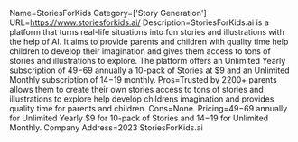 Name=StoriesForKids
Category=['Story Generation']
URL=https://www.storiesforkids.ai/
Description=StoriesForKids.ai is a platform that turns real-life situations into fun stories and illustrations with the help of AI. It aims to provide parents and children with quality time help children to develop their imagination and gives them access to tons of stories and illustrations to explore. The platform offers an Unlimited Yearly subscription of $49-$69 annually a 10-pack of Stories at $9 and an Unlimited Monthly subscription of $14-$19 monthly.
Pros=Trusted by 2200+ parents allows them to create their own stories access to tons of stories and illustrations to explore help develop childrens imagination and provides quality time for parents and children.
Cons=None.
Pricing=$49-$69 annually for Unlimited Yearly $9 for 10-pack of Stories and $14-$19 for Unlimited Monthly.
Company Address=2023 StoriesForKids.ai

